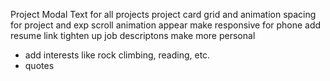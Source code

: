 Project Modal Text for all projects
project card grid and animation
spacing for project and exp
scroll animation appear
make responsive for phone
add resume link
tighten up job descriptons
make more personal
- add interests like rock climbing, reading, etc.
- quotes

